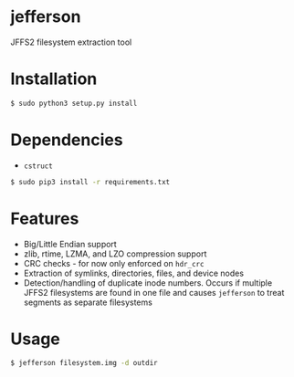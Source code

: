 # jefferson
JFFS2 filesystem extraction tool

Installation
============
```bash
$ sudo python3 setup.py install
```


Dependencies
============
- `cstruct`

```bash
$ sudo pip3 install -r requirements.txt
```

Features
============
- Big/Little Endian support
- zlib, rtime, LZMA, and LZO compression support
- CRC checks - for now only enforced on `hdr_crc`
- Extraction of symlinks, directories, files, and device nodes
- Detection/handling of duplicate inode numbers. Occurs if multiple JFFS2 filesystems are found in one file and causes `jefferson` to treat segments as separate filesystems

Usage
============
```bash
$ jefferson filesystem.img -d outdir
```
